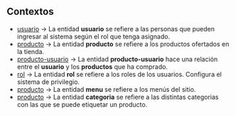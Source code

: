 ## Contextos

+ [usuario](doc/entidades/usuario.md)
-> La entidad **usuario** se refiere a las personas que pueden ingresar al sistema según el rol que tenga asignado.
+ [producto](doc/entidades/producto.md)
-> La entidad **producto** se refiere a los productos ofertados en la tienda.
+ [producto-usuario](doc/entidades/producto-usuario.md)
-> La entidad **producto-usuario** hace una relación entre el **usuario** y los **productos** que ha comprado.
+ [rol](doc/entidades/rol.md)
-> La entidad **rol** se refiere a los roles de los usuarios. Configura el sistema de privilegio.
+ [producto](doc/entidades/menu.md)
-> La entidad **menu** se refiere a los menús del sitio.
+ [producto](doc/entidades/producto.md)
-> La entidad **categoria** se refiere a las distintas categorias con las que se puede etiquetar un producto.
